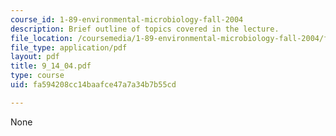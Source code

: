 ```yaml
---
course_id: 1-89-environmental-microbiology-fall-2004
description: Brief outline of topics covered in the lecture.
file_location: /coursemedia/1-89-environmental-microbiology-fall-2004/fa594208cc14baafce47a7a34b7b55cd_9_14_04.pdf
file_type: application/pdf
layout: pdf
title: 9_14_04.pdf
type: course
uid: fa594208cc14baafce47a7a34b7b55cd

---
```

None
